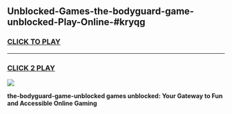 
## Unblocked-Games-the-bodyguard-game-unblocked-Play-Online-#kryqg
<h3>
<a href="https://premium.freeplayer.one?title=the-bodyguard-game-unblocked&ref=27F">CLICK TO PLAY</a></h3>
<hr>

<h3>
<a href="https://premium.freeplayer.one?title=the-bodyguard-game-unblocked&ref=27F">CLICK 2 PLAY</a>
  
</h3>

<a href="https://premium.freeplayer.one?title=the-bodyguard-game-unblocked&ref=27F"><img src="https://clearcache.store/games.png"></a>


**the-bodyguard-game-unblocked games unblocked: Your Gateway to Fun and Accessible Online Gaming**
